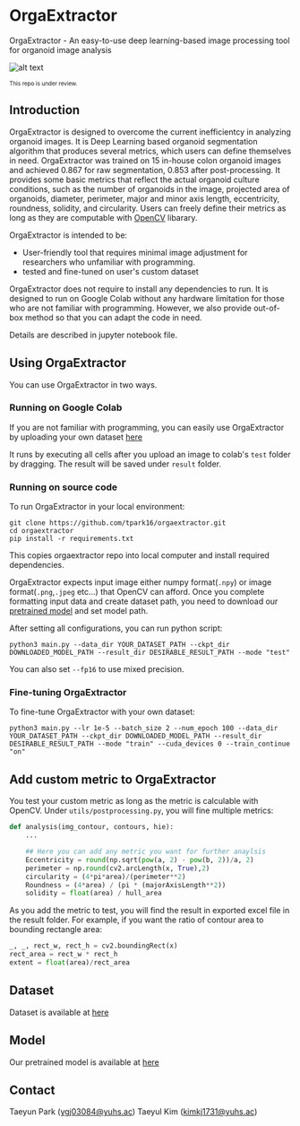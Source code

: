 # OrgaExtractor
OrgaExtractor - An easy-to-use deep learning-based image processing tool for organoid image analysis

![alt text](https://github.com/tpark16/orgaextractor/blob/main/OrgaExtractor_main.png)

<font size="1"> This repo is under review. </font>

## Introduction
OrgaExtractor is designed to overcome the current inefficientcy in analyzing organoid images. It is Deep Learning based organoid segmentation algorithm that produces several metrics, which users can define themselves in need. OrgaExtractor was trained on 15 in-house colon organoid images and achieved 0.867 for raw segmentation, 0.853 after post-processing. It provides some basic metrics that reflect the actual organoid culture conditions, such as the number of organoids in the image, projected area of organoids, diameter, perimeter, major and minor axis length, eccentricity, roundness, solidity, and circularity. Users can freely define their metrics as long as they are computable with [OpenCV](https://opencv.org/) libarary. 

OrgaExtractor is intended to be:
* User-friendly tool that requires minimal image adjustment for researchers who unfamiliar with programming. 
* tested and fine-tuned on user's custom dataset

OrgaExtractor does not require to install any dependencies to run. It is designed to run on Google Colab without any hardware limitation for those who are not familiar with programming. However, we also provide out-of-box method so that you can adapt the code in need.

Details are described in jupyter notebook file.

## Using OrgaExtractor
You can use OrgaExtractor in two ways.

### Running on Google Colab
If you are not familiar with programming, you can easily use OrgaExtractor by uploading your own dataset [here](https://colab.research.google.com/github/tpark16/orgaextractor/blob/main/Orgaextractor.ipynb)

It runs by executing all cells after you upload an image to colab's `test` folder by dragging. The result will be saved under `result` folder.


### Running on source code
To run OrgaExtractor in your local environment:
```
git clone https://github.com/tpark16/orgaextractor.git
cd orgaextractor
pip install -r requirements.txt
```
This copies orgaextractor repo into local computer and install required dependencies.

OrgaExtractor expects input image either numpy format(`.npy`) or image format(`.png`,`.jpeg` etc...) that OpenCV can afford. Once you complete formatting input data and create dataset path, you need to download our [pretrained model](https://drive.google.com/uc?id=1wOzvgroIgpEA9kaYfbz0Q3vUL5GY1my9) and set model path.

After setting all configurations, you can run python script:

```
python3 main.py --data_dir YOUR_DATASET_PATH --ckpt_dir DOWNLOADED_MODEL_PATH --result_dir DESIRABLE_RESULT_PATH --mode "test" 
```

You can also set `--fp16` to use mixed precision.

### Fine-tuning OrgaExtractor
To fine-tune OrgaExtractor with your own dataset:

```
python3 main.py --lr 1e-5 --batch_size 2 --num_epoch 100 --data_dir YOUR_DATASET_PATH --ckpt_dir DOWNLOADED_MODEL_PATH --result_dir DESIRABLE_RESULT_PATH --mode "train" --cuda_devices 0 --train_continue "on"
```

## Add custom metric to OrgaExtractor
You test your custom metric as long as the metric is calculable with OpenCV. Under `utils/postprocessing.py`, you will fine multiple metrics:

```python
def analysis(img_contour, contours, hie):
    ...

    ## Here you can add any metric you want for further anaylsis
    Eccentricity = round(np.sqrt(pow(a, 2) - pow(b, 2))/a, 2)
    perimeter = np.round(cv2.arcLength(x, True),2)
    circularity = (4*pi*area)/(perimeter**2)
    Roundness = (4*area) / (pi * (majorAxisLength**2))
    solidity = float(area) / hull_area
```

As you add the metric to test, you will find the result in exported excel file in the result folder.
For example, if you want the ratio of contour area to bounding rectangle area:

```python
_, _, rect_w, rect_h = cv2.boundingRect(x)
rect_area = rect_w * rect_h
extent = float(area)/rect_area
```

## Dataset
Dataset is available at [here](https://drive.google.com/drive/folders/17K4N7gEZUqAcwf9N2-I5DPbywwPvzAvo)

## Model
Our pretrained model is available at [here](https://drive.google.com/uc?id=1wOzvgroIgpEA9kaYfbz0Q3vUL5GY1my9)

## Contact
Taeyun Park (ygj03084@yuhs.ac)
Taeyul Kim (kimkj1731@yuhs.ac)

